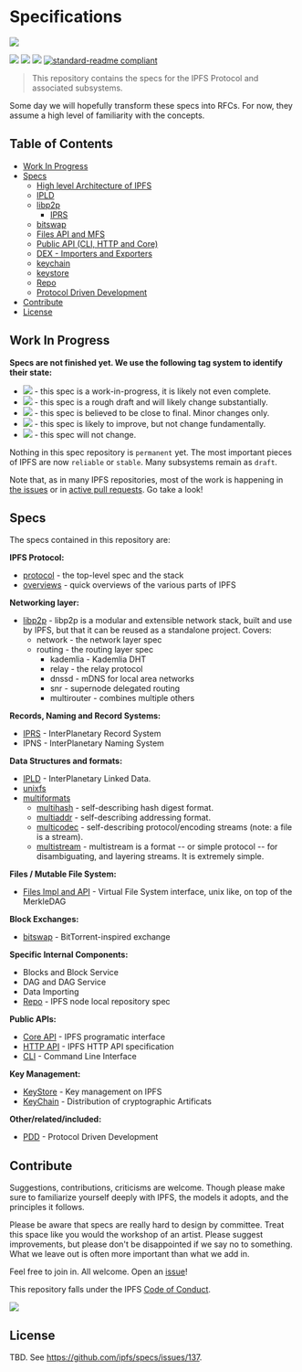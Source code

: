 # Specifications

![](media-artifacts/ipfs-splash.png)

[![](https://img.shields.io/badge/made%20by-Protocol%20Labs-blue.svg?style=flat-square)](http://ipn.io)
[![](https://img.shields.io/badge/project-IPFS-blue.svg?style=flat-square)](http://ipfs.io/)
[![](https://img.shields.io/badge/freenode-%23ipfs-blue.svg?style=flat-square)](http://webchat.freenode.net/?channels=%23ipfs)
[![standard-readme compliant](https://img.shields.io/badge/standard--readme-OK-green.svg?style=flat-square)](https://github.com/RichardLitt/standard-readme)

> This repository contains the specs for the IPFS Protocol and associated subsystems.

Some day we will hopefully transform these specs into RFCs. For now, they assume a high level of familiarity with the concepts.

## Table of Contents

- [Work In Progress](#work-in-progress)
- [Specs](#specs)
  - [High level Architecture of IPFS](/architecture)
  - [IPLD](https://github.com/ipld/specs)
  - [libp2p](https://github.com/libp2p/specs)
    - [IPRS](https://github.com/libp2p/specs/blob/master/IPRS.md)
  - [bitswap](/bitswap)
  - [Files API and MFS](/files)
  - [Public API (CLI, HTTP and Core)](/public-api)
  - [DEX - Importers and Exporters](/dex)
  - [keychain](/keychain)
  - [keystore](/keystore)
  - [Repo](/repo)
  - [Protocol Driven Development](https://github.com/ipfs/pdd)
- [Contribute](#contribute)
- [License](#license)

## Work In Progress

**Specs are not finished yet. We use the following tag system to identify their state:**

- ![](https://img.shields.io/badge/status-wip-orange.svg?style=flat-square) - this spec is a work-in-progress, it is likely not even complete.
- ![](https://img.shields.io/badge/status-draft-yellow.svg?style=flat-square) - this spec is a rough draft and will likely change substantially.
- ![](https://img.shields.io/badge/status-reliable-green.svg?style=flat-square) - this spec is believed to be close to final. Minor changes only.
- ![](https://img.shields.io/badge/status-stable-brightgreen.svg?style=flat-square) - this spec is likely to improve, but not change fundamentally.
- ![](https://img.shields.io/badge/status-permanent-blue.svg?style=flat-square) - this spec will not change.

Nothing in this spec repository is `permanent` yet. The most important pieces of IPFS are now `reliable` or `stable`. Many subsystems remain as `draft`.

Note that, as in many IPFS repositories, most of the work is happening in [the issues](https://github.com/ipfs/specs/issues/) or in [active pull requests](https://github.com/ipfs/specs/pulls/). Go take a look!

## Specs

The specs contained in this repository are:

**IPFS Protocol:**
- [protocol](/architecture) - the top-level spec and the stack
- [overviews](/overviews) - quick overviews of the various parts of IPFS

**Networking layer:**
- [libp2p](https://github.com/libp2p/specs) - libp2p is a modular and extensible network stack, built and use by IPFS, but that it can be reused as a standalone project. Covers:
  - network - the network layer spec
  - routing - the routing layer spec
    - kademlia - Kademlia DHT
    - relay - the relay protocol
    - dnssd - mDNS for local area networks
    - snr - supernode delegated routing
    - multirouter - combines multiple others

**Records, Naming and Record Systems:**
- [IPRS](https://github.com/libp2p/specs/blob/master/IPRS.md) - InterPlanetary Record System
- IPNS - InterPlanetary Naming System

**Data Structures and formats:**
- [IPLD](https://github.com/ipld/spec) - InterPlanetary Linked Data.
- [unixfs](/unixfs)
- [multiformats](http://github.com/multiformats/multiformats)
  - [multihash](https://github.com/multiformats/multihash) - self-describing hash digest format.
  - [multiaddr](https://github.com/multiformats/multiaddr) - self-describing addressing format.
  - [multicodec](https://github.com/multiformats/multicodec) - self-describing protocol/encoding streams (note: a file is a stream).
  - [multistream](https://github.com/multiformats/multistream) - multistream is a format -- or simple protocol -- for disambiguating, and layering streams. It is extremely simple.

**Files / Mutable File System:**
- [Files Impl and API](/files) - Virtual File System interface, unix like, on top of the MerkleDAG

**Block Exchanges:**
- [bitswap](/bitswap) - BitTorrent-inspired exchange

**Specific Internal Components:**
- Blocks and Block Service
- DAG and DAG Service
- Data Importing
- [Repo](/repo) - IPFS node local repository spec

**Public APIs:**
- [Core API](/public-api/core) - IPFS programatic interface
- [HTTP API](https://github.com/ipfs/http-api-spec) - IPFS HTTP API specification
- [CLI](/public-api/cli) - Command Line Interface

**Key Management:**
- [KeyStore](/keystore) - Key management on IPFS
- [KeyChain](/keychain) - Distribution of cryptographic Artificats

**Other/related/included:**
- [PDD](https://github.com/ipfs/pdd) - Protocol Driven Development

## Contribute

Suggestions, contributions, criticisms are welcome. Though please make sure to familiarize yourself deeply with IPFS, the models it adopts, and the principles it follows.

Please be aware that specs are really hard to design by committee. Treat this space like you would the workshop of an artist. Please suggest improvements, but please don't be disappointed if we say no to something. What we leave out is often more important than what we add in.

Feel free to join in. All welcome. Open an [issue](https://github.com/ipfs/specs/issues)!

This repository falls under the IPFS [Code of Conduct](https://github.com/ipfs/community/blob/master/code-of-conduct.md).

[![](https://cdn.rawgit.com/jbenet/contribute-ipfs-gif/master/img/contribute.gif)](https://github.com/ipfs/community/blob/master/contributing.md)

## License

TBD. See https://github.com/ipfs/specs/issues/137.
